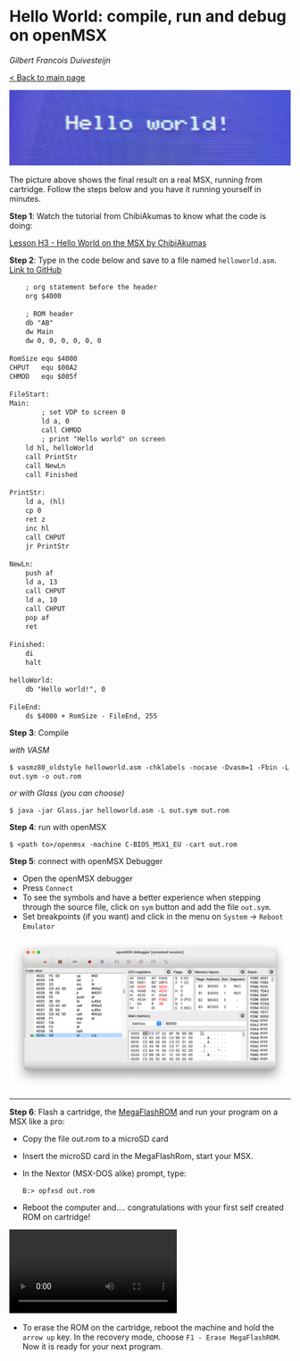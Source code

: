 # Hello World: compile, run and debug on openMSX

_Gilbert Francois Duivesteijn_

[< Back to main page](index.html)

![](01_helloworld_title01.jpg)

The picture above shows the final result on a real MSX, running from cartridge. Follow the steps below and you have it running yourself in minutes.



**Step 1**: Watch the tutorial from ChibiAkumas to know what the code is doing:

[Lesson H3 - Hello World on the MSX by ChibiAkumas](https://www.chibiakumas.com/z80/helloworld.php#LessonH3)



**Step 2**: Type in the code below and save to a file named `helloworld.asm`.  [Link to GitHub](https://github.com/gilbertfrancois/msx/tree/master/src/asm/01_helloworld)

```assembly
    ; org statement before the header
    org $4000

    ; ROM header
    db "AB"
    dw Main
    dw 0, 0, 0, 0, 0, 0

RomSize equ $4000
CHPUT   equ $00A2
CHMOD   equ $005f

FileStart:
Main:
		; set VDP to screen 0
		ld a, 0
		call CHMOD
		; print "Hello world" on screen
    ld hl, helloWorld
    call PrintStr
    call NewLn
    call Finished

PrintStr:
    ld a, (hl)
    cp 0
    ret z
    inc hl
    call CHPUT
    jr PrintStr

NewLn:
    push af
    ld a, 13
    call CHPUT
    ld a, 10
    call CHPUT
    pop af
    ret

Finished:
	di
	halt

helloWorld:
    db "Hello world!", 0

FileEnd:
    ds $4000 + RomSize - FileEnd, 255

```



**Step 3**: Compile

*with VASM*

```shell
$ vasmz80_oldstyle helloworld.asm -chklabels -nocase -Dvasm=1 -Fbin -L out.sym -o out.rom
```

*or with Glass (you can choose)*

```shell
$ java -jar Glass.jar helloworld.asm -L out.sym out.rom
```



**Step 4**: run with openMSX

```shell
$ <path to>/openmsx -machine C-BIOS_MSX1_EU -cart out.rom
```



**Step 5**: connect with openMSX Debugger

- Open the openMSX debugger
- Press `Connect`
- To see the symbols and have a better experience when stepping through the source file, click on `sym` button and add the file `out.sym`.
- Set breakpoints (if you want) and click in the menu on `System` -> `Reboot Emulator` 

![Debugger](01_helloworld_02.png)

---



**Step 6**: Flash a cartridge, the [MegaFlashROM](https://www.msxcartridgeshop.com) and run your program on a MSX like a pro:

- Copy the file out.rom to a microSD card

- Insert the microSD card in the MegaFlashRom, start your MSX.

- In the Nextor (MSX-DOS alike) prompt, type:

  ```shell
  B:> opfxsd out.rom
  ```

- Reboot the computer and.... congratulations with your first self created ROM on cartridge!

<video autoplay="autoplay" loop="loop" controls="control">
	<source src="01_helloworld.mp4" type="video/mp4"/>  		
	Your Browser does not support the video element
</video>

- To erase the ROM on the cartridge, reboot the machine and hold the `arrow up` key. In the recovery mode, choose `F1 - Erase MegaFlashROM`. Now it is ready for your next program.

